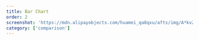 ```yaml
---
title: Bar Chart
order: 2
screenshot: 'https://mdn.alipayobjects.com/huamei_qa8qxu/afts/img/A*kvZLSLxjnkIAAAAAAAAAAAAADmJ7AQ/original'
category: ['comparison']
---
```

